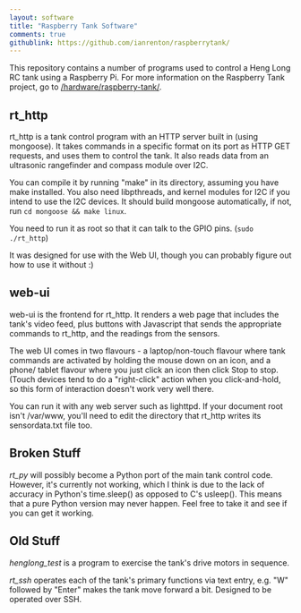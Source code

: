 ```yaml
---
layout: software
title: "Raspberry Tank Software"
comments: true
githublink: https://github.com/ianrenton/raspberrytank/
---
```


This repository contains a number of programs used to control a Heng Long RC tank using a Raspberry Pi.  For more
information on the Raspberry Tank project, go to [/hardware/raspberry-tank/](/hardware/raspberry-tank/).

rt_http
-------

rt_http is a tank control program with an HTTP server built in (using mongoose).
It takes commands in a specific format on its port as HTTP GET requests, and
uses them to control the tank.  It also reads data from an ultrasonic
rangefinder and compass module over I2C.

You can compile it by running "make" in its directory, assuming you have make
installed.  You also need libpthreads, and kernel modules for I2C if you
intend to use the I2C devices.  It should build mongoose automatically,
if not, run `cd mongoose && make linux`.

You need to run it as root so that it can talk to the GPIO pins. (`sudo ./rt_http`)

It was designed for use with the Web UI, though you can probably figure out
how to use it without :)

web-ui
------

web-ui is the frontend for rt_http.  It renders a web page that includes the
tank's video feed, plus buttons with Javascript that sends the appropriate
commands to rt_http, and the readings from the sensors.

The web UI comes in two flavours - a laptop/non-touch flavour where tank
commands are activated by holding the mouse down on an icon, and a phone/
tablet flavour where you just click an icon then click Stop to stop.
(Touch devices tend to do a "right-click" action when you click-and-hold,
so this form of interaction doesn't work very well there.

You can run it with any web server such as lighttpd.  If your document root
isn't /var/www, you'll need to edit the directory that rt_http writes its
sensordata.txt file too.

Broken Stuff
------------

*rt_py* will possibly become a Python port of the main tank control code. However,
it's currently not working, which I think is due to the lack of accuracy in
Python's time.sleep() as opposed to C's usleep(). This means that a pure Python
version may never happen. Feel free to take it and see if you can get it
working.

Old Stuff
---------

*henglong_test* is a program to exercise the tank's drive motors in sequence.

*rt_ssh* operates each of the tank's primary functions via text entry, e.g.
"W" followed by "Enter" makes the tank move forward a bit.  Designed to be
operated over SSH.
